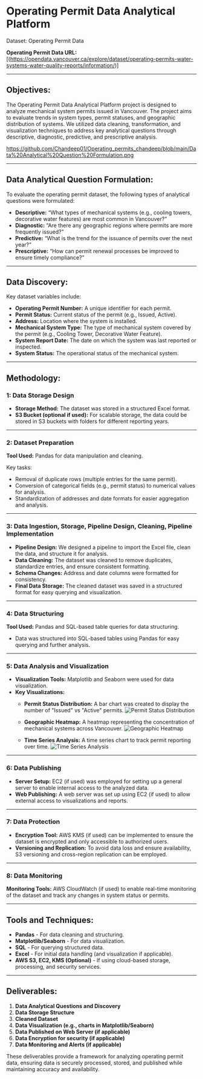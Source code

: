 # **Operating Permit Data Analytical Platform**
Dataset: Operating Permit Data

**Operating Permit Data URL:** [(https://opendata.vancouver.ca/explore/dataset/operating-permits-water-systems-water-quality-reports/information/)]

---

## **Objectives:**
The Operating Permit Data Analytical Platform project is designed to analyze mechanical system permits issued in Vancouver. The project aims to evaluate trends in system types, permit statuses, and geographic distribution of systems. We utilized data cleaning, transformation, and visualization techniques to address key analytical questions through descriptive, diagnostic, predictive, and prescriptive analysis.

https://github.com/Chandeep01/Operating_permits_chandeep/blob/main/Data%20Analytical%20Question%20Formulation.png

---

## **Data Analytical Question Formulation:**
To evaluate the operating permit dataset, the following types of analytical questions were formulated:

- **Descriptive:** “What types of mechanical systems (e.g., cooling towers, decorative water features) are most common in Vancouver?”
- **Diagnostic:** “Are there any geographic regions where permits are more frequently issued?”
- **Predictive:** “What is the trend for the issuance of permits over the next year?”
- **Prescriptive:** “How can permit renewal processes be improved to ensure timely compliance?”

---

## **Data Discovery:**
Key dataset variables include:

- **Operating Permit Number:** A unique identifier for each permit.
- **Permit Status:** Current status of the permit (e.g., Issued, Active).
- **Address:** Location where the system is installed.
- **Mechanical System Type:** The type of mechanical system covered by the permit (e.g., Cooling Tower, Decorative Water Feature).
- **System Report Date:** The date on which the system was last reported or inspected.
- **System Status:** The operational status of the mechanical system.

---

## **Methodology:**

### 1: Data Storage Design
- **Storage Method:** The dataset was stored in a structured Excel format.
- **S3 Bucket (optional if used):** For scalable storage, the data could be stored in S3 buckets with folders for different reporting years.

---

### 2: Dataset Preparation
**Tool Used:** Pandas for data manipulation and cleaning.

Key tasks:
- Removal of duplicate rows (multiple entries for the same permit).
- Conversion of categorical fields (e.g., permit status) to numerical values for analysis.
- Standardization of addresses and date formats for easier aggregation and analysis.

---

### 3: Data Ingestion, Storage, Pipeline Design, Cleaning, Pipeline Implementation
- **Pipeline Design:** We designed a pipeline to import the Excel file, clean the data, and structure it for analysis.
- **Data Cleaning:** The dataset was cleaned to remove duplicates, standardize entries, and ensure consistent formatting.
- **Schema Changes:** Address and date columns were formatted for consistency.
- **Final Data Storage:** The cleaned dataset was saved in a structured format for easy querying and visualization.

---

### 4: Data Structuring
**Tool Used:** Pandas and SQL-based table queries for data structuring.

- Data was structured into SQL-based tables using Pandas for easy querying and further analysis.

---

### 5: Data Analysis and Visualization
- **Visualization Tools:** Matplotlib and Seaborn were used for data visualization.
- **Key Visualizations:**
  - **Permit Status Distribution:** A bar chart was created to display the number of "Issued" vs "Active" permits.
    ![Permit Status Distribution](link-to-your-image)
  
  - **Geographic Heatmap:** A heatmap representing the concentration of mechanical systems across Vancouver.
    ![Geographic Heatmap](link-to-your-image)
  
  - **Time Series Analysis:** A time series chart to track permit reporting over time.
    ![Time Series Analysis](link-to-your-image)

---

### 6: Data Publishing
- **Server Setup:** EC2 (if used) was employed for setting up a general server to enable internal access to the analyzed data.
- **Web Publishing:** A web server was set up using EC2 (if used) to allow external access to visualizations and reports.

---

### 7: Data Protection
- **Encryption Tool:** AWS KMS (if used) can be implemented to ensure the dataset is encrypted and only accessible to authorized users.
- **Versioning and Replication:** To avoid data loss and ensure availability, S3 versioning and cross-region replication can be employed.

---

### 8: Data Monitoring
**Monitoring Tools:** AWS CloudWatch (if used) to enable real-time monitoring of the dataset and track any changes in system status or permits.

---

## **Tools and Techniques:**
- **Pandas** - For data cleaning and structuring.
- **Matplotlib/Seaborn** - For data visualization.
- **SQL** - For querying structured data.
- **Excel** - For initial data handling (and visualization if applicable).
- **AWS S3, EC2, KMS (Optional)** - If using cloud-based storage, processing, and security services.

---

## **Deliverables:**
1. **Data Analytical Questions and Discovery**
2. **Data Storage Structure**
3. **Cleaned Dataset**
4. **Data Visualization (e.g., charts in Matplotlib/Seaborn)**
5. **Data Published on Web Server (if applicable)**
6. **Data Encryption for security (if applicable)**
7. **Data Monitoring and Alerts (if applicable)**

These deliverables provide a framework for analyzing operating permit data, ensuring data is securely processed, stored, and published while maintaining accuracy and availability.
